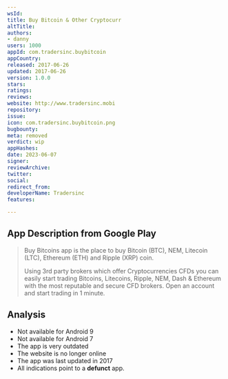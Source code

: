 ```yaml
---
wsId: 
title: Buy Bitcoin & Other Cryptocurr
altTitle: 
authors:
- danny
users: 1000
appId: com.tradersinc.buybitcoin
appCountry: 
released: 2017-06-26
updated: 2017-06-26
version: 1.0.0
stars: 
ratings: 
reviews: 
website: http://www.tradersinc.mobi
repository: 
issue: 
icon: com.tradersinc.buybitcoin.png
bugbounty: 
meta: removed
verdict: wip
appHashes: 
date: 2023-06-07
signer: 
reviewArchive: 
twitter: 
social: 
redirect_from: 
developerName: Tradersinc
features: 

---
```


## App Description from Google Play 

> Buy Bitcoins app is the place to buy Bitcoin (BTC), NEM, Litecoin (LTC), Ethereum (ETH) and Ripple (XRP) coin.
>
> Using 3rd party brokers which offer Cryptocurrencies CFDs you can easily start trading Bitcoins, Litecoins, Ripple, NEM, Dash & Ethereum with the most reputable and secure CFD brokers. Open an account and start trading in 1 minute.

## Analysis 

- Not available for Android 9
- Not available for Android 7
- The app is very outdated
- The website is no longer online 
- The app was last updated in 2017
- All indications point to a **defunct** app.
